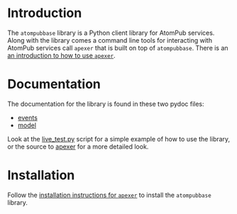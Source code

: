 # Introduction #

The `atompubbase` library is a Python client library for
AtomPub services. Along with the library comes a command line
tools for interacting with AtomPub services call `apexer` that is built on top of `atompubbase`. There is an [an introduction to how to use `apexer`](ApexerIntro.md).

# Documentation #

The documentation for the library is found in these two pydoc files:

  * [events](http://feedvalidator.googlecode.com/svn/trunk/apptestsuite/client/atompubbase/docs/events.html)
  * [model](http://feedvalidator.googlecode.com/svn/trunk/apptestsuite/client/atompubbase/docs/model.html)

Look at the [live\_test.py](http://feedvalidator.googlecode.com/svn/trunk/apptestsuite/client/atompubbase/live_test.py) script for a simple example of how to use the library, or the source to [apexer](http://feedvalidator.googlecode.com/svn/trunk/apptestsuite/client/tools/apexer) for a more detailed look.

# Installation #

Follow the [installation instructions for `apexer`](ApexerInstall.md) to install the `atompubbase` library.